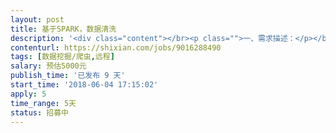 ```yaml
---                
layout: post       
title: 基于SPARK，数据清洗           
description: '<div class="content"></br><p class="">一、需求描述：</p></br><p class="">第一步：ftp程序从日志服务器上下载日志（包含上线和下线日志）保存到分布式文件系统（hadoop）中(此步骤已完成 )</br><br/>第二步：spark分析程序按照业务规则将  保存在hadoop中的日志文件 清洗和筛选后，存放到mysql数据库中  （此步骤不能正常进行）</p></br><p class="">二、人才需求：</p></br><p class="">精通scala语言， 精通 hadoop 和 spark 集群环境的搭建和spark分析程序的编写，熟悉mysql。</p></br></div>'     
contenturl: https://shixian.com/jobs/9016288490      
tags: [数据挖掘/爬虫,远程]            
salary: 预估5000元          
publish_time: '已发布 9 天'         
start_time: '2018-06-04 17:15:02'           
apply: 5                   
time_range: 5天              
status: 招募中                  
---                 
```

